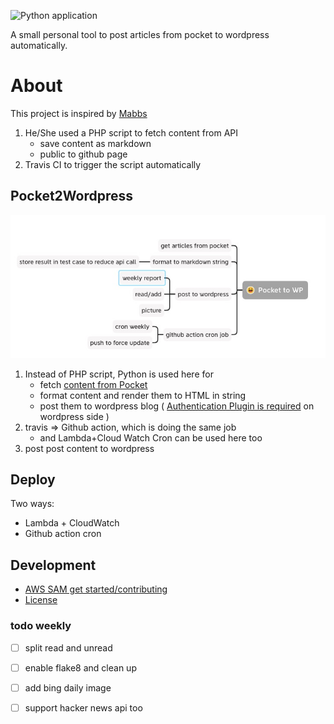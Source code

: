 ![Python application](https://github.com/tim-hub/Pocket2Wordpress/workflows/Python%20application/badge.svg)

A small personal tool to post articles from pocket to wordpress automatically.

# About

This project is inspired by [Mabbs](https://github.com/Mabbs/MayxDaily) 
1. He/She used a PHP script to fetch content from API
    - save content as markdown
    - public to github page
2. Travis CI to trigger the script automatically


## Pocket2Wordpress

![](https://raw.githubusercontent.com/tim-hub/picgo-pictures-sample2/master/public/images20200728211825.png)

1. Instead of PHP script, Python is used here for 
    - fetch [content from Pocket](https://getpocket.com/developer/)
    - format content and render them to HTML in string
    - post them to wordpress blog ( [Authentication Plugin is required](https://developer.wordpress.org/rest-api/using-the-rest-api/authentication/) on wordpress side )
2. travis => Github action, which is doing the same job
    - and Lambda+Cloud Watch Cron can be used here too
3. post post content to wordpress


## Deploy

Two ways:
- Lambda + CloudWatch
- Github action cron



## Development
- [AWS SAM get started/contributing](./CONTRIBUTING.md)
- [License](./LICENSE)

### todo weekly
- [ ] split read and unread
- [ ] enable flake8 and clean up
- [ ] add bing daily image
- [ ] support hacker news api too


